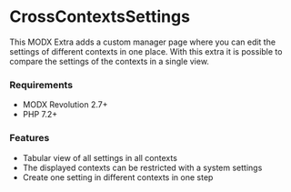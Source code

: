 # CrossContextsSettings

This MODX Extra adds a custom manager page where you can edit the settings of
different contexts in one place. With this extra it is possible to compare the
settings of the contexts in a single view.

### Requirements

* MODX Revolution 2.7+
* PHP 7.2+

### Features

* Tabular view of all settings in all contexts 
* The displayed contexts can be restricted with a system settings
* Create one setting in different contexts in one step